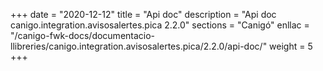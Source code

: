 +++
date        = "2020-12-12"
title       = "Api doc"
description = "Api doc canigo.integration.avisosalertes.pica 2.2.0"
sections    = "Canigó"
enllac		= "/canigo-fwk-docs/documentacio-llibreries/canigo.integration.avisosalertes.pica/2.2.0/api-doc/"
weight		= 5
+++
